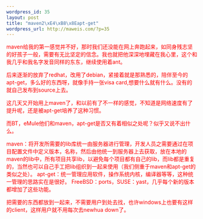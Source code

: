 ```yaml
--- 
wordpress_id: 35
layout: post
title: "maven2\xE4\xB8\x8Eapt-get"
wordpress_url: http://maweis.com/?p=35
---
```

<font color="red">maven给我的第一感觉并不好，那时我们还没能在网上奔跑起来，如同身残志坚的好孩子一般，需要有无比坚定的信念。我也就把他深深地埋藏在我心里，这个和我几乎和我名字发音同样的东东，继续使用着ant。</font>

<font color="red">后来逐渐的放弃了redhat，改用了debian，紧接着就是那熟悉的，陪伴至今的apt-get，多么好的东西呀，就像手持一张visa card,想要什么就有什么。没有的就自己发布到source上去。</font>

<font color="red">这几天又开始用上maven了，和以前有了不一样的感觉，不知道是网络速度有了提升呢，还是被apt-get培养了这种习惯。</font>

<font color="red">而BT，eMule他们和maven，apt-get是否又有着相似之处呢？似乎又说不出什么。</font>

<font color="red">maven：将开发所需要的lib库统一由服务器进行管理，开发人员之需要通过在项目配置文件中定义版本，名称，然后由他统一到服务器上去获取，放在本地的maven的lib中，所有项目共享lib，以避免每个项目都有自己的lib，而lib都是重复的，当然也可以自己手工把lib组织到一起来使用（我们侧重于maven和apt-get的类似之处）。</font>
<font color="red">apt-get：统一管理应用软件，操作系统内核，编译器等等，这种统一管理的思路实在是很好。</font>
<font color="red">FreeBSD：ports，SUSE：yast，几乎每个新的版本都增加了这些功能。</font>

<font color="red">把需要的东西都放到一起来，不需要用户到处去找，也许windows上也要有这样的client，这样用户就不用每次去newhua down了。</font>
